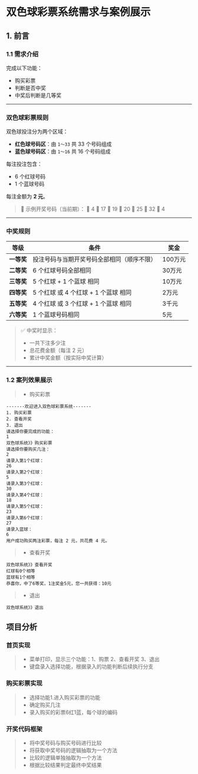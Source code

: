 # 双色球彩票系统需求与案例展示

## 1. 前言

### 1.1 需求介绍

完成以下功能：
- 购买彩票
- 判断是否中奖
- 中奖后判断是几等奖

---

### 双色球彩票规则

双色球投注分为两个区域：
- **红色球号码区**：由 `1～33` 共 33 个号码组成
- **蓝色球号码区**：由 `1～16` 共 16 个号码组成

每注投注包含：
- 6 个红球号码
- 1 个蓝球号码

每注金额为 **2 元**。

> 🎯 示例开奖号码（当前期）：
> 🔴 4  🔴 17  🔴 19  🔴 20  🔴 25  🔴 32  🔵 4

---

### 中奖规则

| 等级 | 条件 | 奖金 |
|------|------|------|
| **一等奖** | 投注号码与当期开奖号码全部相同（顺序不限） | 100万元 |
| **二等奖** | 6 个红球号码全部相同 | 30万元 |
| **三等奖** | 5 个红球 + 1 个蓝球 相同 | 10万元 |
| **四等奖** | 5 个红球 或 4 个红球 + 1 个蓝球 相同 | 2万元 |
| **五等奖** | 4 个红球 或 3 个红球 + 1 个蓝球 相同 | 3千元 |
| **六等奖** | 1 个蓝球号码相同 | 5元 |

> ✅ 中奖时显示：
> - 一共下注多少注
> - 总花费金额（每注 2 元）
> - 累计中奖金额（按实际中奖计算）

---
### 1.2 案列效果展示
> - 购买彩票
```
-------欢迎进入双色球彩票系统-------
1. 购买彩票
2. 查看开奖
3. 退出
请选择你要完成的功能：
1
双色球系统》》购买彩票
请选择你要购买几注：
2
请录入第1个红球：
26
请录入第2个红球：
5
请录入第3个红球：
30
请录入第4个红球：
18
请录入第5个红球：
23
请录入第6个红球：
27
请录入蓝球：
6
用户成功购买两注彩票，每注 2 元，共花费 4 元。
```

>- 查看开奖
```
双色球系统》》查看开奖
红球有0个相等
蓝球有1个相等
恭喜你，中了6等奖，1注奖金5元，您一共获得：10元
```

>- 退出
```
双色球系统》》退出
```
## 项目分析
### 首页实现
> - 菜单打印，显示三个功能：1、购票 2、查看开奖 3、退出
> - 键盘录入选择功能，根据录入的功能判断后续执行分支
### 购买彩票实现
> - 选择功能1.进入购买彩票的功能
> - 确定购买几注
> - 录入购买的彩票6红1蓝，每个球的编码
### 开奖代码框架
> - 将中奖号码与购买号码进行比较
> - 将获取中奖号码的逻辑抽取为一个方法
> - 比较的逻辑单独抽取为一个方法
> - 根据比较结果判定最终中奖结果